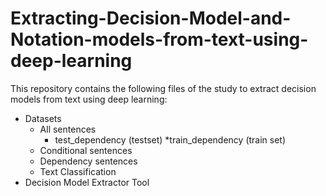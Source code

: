 # Extracting-Decision-Model-and-Notation-models-from-text-using-deep-learning
This repository contains the following files of the study to extract decision models from text using deep learning:
* Datasets
  * All sentences
     * test_dependency (testset)
     *train_dependency (train set)
  * Conditional sentences
  * Dependency sentences
  * Text Classification
 * Decision Model Extractor Tool
